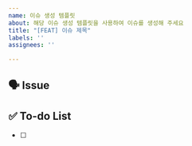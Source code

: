 ```yaml
---
name: 이슈 생성 템플릿
about: 해당 이슈 생성 템플릿을 사용하여 이슈를 생성해 주세요
title: "[FEAT] 이슈 제목"
labels: ''
assignees: ''

---
```


<!-- Assigner, Lable 설정! -->

## 🗣️ **Issue**

<!-- 해당 이슈에서 할 작업에 대해 작성해주세요. -->

## ✅ **To-do List**

<!-- 해야 할 일을 작성해주세요. -->

- [ ]
